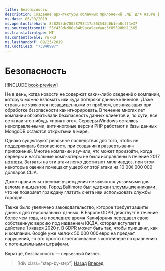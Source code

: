 ```yaml
---
title: Безопасность
description: Создание архитектуры облачных приложений .NET для Azure | Бюллетеня
ms.date: 06/30/2019
ms.openlocfilehash: 848255de70038798417a558543d0b1ea8cff1e37
ms.sourcegitcommit: 55f438d4d00a34b9aca9eedaac3f85590bb11565
ms.translationtype: MT
ms.contentlocale: ru-RU
ms.lasthandoff: 09/23/2019
ms.locfileid: "73840997"
---
```

# <a name="security"></a>Безопасность

[!INCLUDE [book-preview](../../../includes/book-preview.md)]

Не в день, когда новости не содержат каких-либо сведений о компании, которую можно взломать или куда потеряют данные клиентов. Даже страны не являются незащищенными от проблем, возникающих при обработке безопасности как игнорировать. В течение многих лет компании обрабатывали безопасность данных клиентов и, по сути, все сети как что-нибудь «приятного». Серверы Windows остались неисправленными, античногоные версии PHP работают и базы данных MongoDB остаются открытыми в мире.

Однако существуют реальные последствия для того, чтобы не поддерживать безопасность при создании и развертывании приложений. Многие компании изучили, что может произойти, когда серверы и настольные компьютеры не были исправлены в течение 2017 [нотпетя](https://www.wired.com/story/notpetya-cyberattack-ukraine-russia-code-crashed-the-world/). Затраты на эти атаки легко достигают миллиардов, при этом некоторые оценки помещают ущерб от этой атаки на 10 000 000 000 долларов США.

Даже правительственные учреждения не являются уязвимыми для взлома инцидентов. Город Baltimore был удержан [злоумышленниками](https://www.vox.com/recode/2019/5/21/18634505/baltimore-ransom-robbinhood-mayor-jack-young-hackers) , что не позволяет граждану платить счета или использовать службы городов.

Также было увеличено законодательство, которое требует защиты данных для персональных данных. В Европе GDPR действует в течение более чем года, и в последнее время Калифорния передавал свою собственную версию под названием ККДА, которая вступает в действие 1 января 2020 г. В GDPR может быть так, чтобы пунишинг, как и компании. Google уже мелких 50 000 000 евро на предмет нарушений, но это просто перетаскивание в контейнере по сравнению с потенциальными штрафами.

Вкратце, безопасность — серьезный бизнес.

>[!div class="step-by-step"]
>[Назад](identity-server.md)
>[Вперед](azure-security.md)
